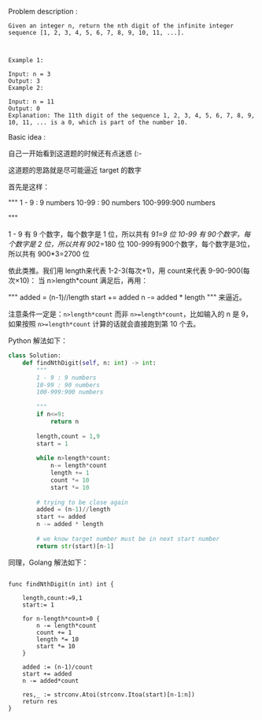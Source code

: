 
Problem description :

```
Given an integer n, return the nth digit of the infinite integer sequence [1, 2, 3, 4, 5, 6, 7, 8, 9, 10, 11, ...].

 

Example 1:

Input: n = 3
Output: 3
Example 2:

Input: n = 11
Output: 0
Explanation: The 11th digit of the sequence 1, 2, 3, 4, 5, 6, 7, 8, 9, 10, 11, ... is a 0, which is part of the number 10.

```

Basic idea :

自己一开始看到这道题的时候还有点迷惑 (:-

这道题的思路就是尽可能逼近 target 的数字

首先是这样：

"""
1 - 9 : 9 numbers
10-99 : 90 numbers
100-999:900 numbers

"""

1 - 9 有 9 个数字，每个数字是 1 位，所以共有 9*1=9 位
10-99 有 90个数字，每个数字是 2 位，所以共有 90*2=180 位
100-999有900个数字，每个数字是3位，所以共有 900*3=2700 位

依此类推。我们用 length来代表 1-2-3(每次+1)，用 count来代表 9-90-900(每次×10)：
当  n>length*count 满足后，再用：

"""
added = (n-1)//length
start += added
n -= added * length
"""
来逼近。

注意条件一定是：`n>length*count` 而非 `n>=length*count`，比如输入的 n 是 9，
如果按照 `n>=length*count` 计算的话就会直接跑到第 10 个去。

Python 解法如下：

```Python
class Solution:
    def findNthDigit(self, n: int) -> int:
        """
        1 - 9 : 9 numbers
        10-99 : 90 numbers
        100-999:900 numbers
        
        """
        if n<=9:
            return n
        
        length,count = 1,9
        start = 1
        
        while n>length*count:
            n-= length*count
            length += 1
            count *= 10
            start *= 10
        
        # trying to be close again
        added = (n-1)//length
        start += added
        n -= added * length
        
        # we know target number must be in next start number
        return str(start)[n-1]
```

同理，Golang 解法如下：

```Golang

func findNthDigit(n int) int {
    
    length,count:=9,1
    start:= 1
    
    for n-length*count>0 {
        n -= length*count
        count += 1
        length *= 10
        start *= 10
    }
    
    added := (n-1)/count
    start += added
    n -= added*count

    res,_ := strconv.Atoi(strconv.Itoa(start)[n-1:n])
    return res
}


```